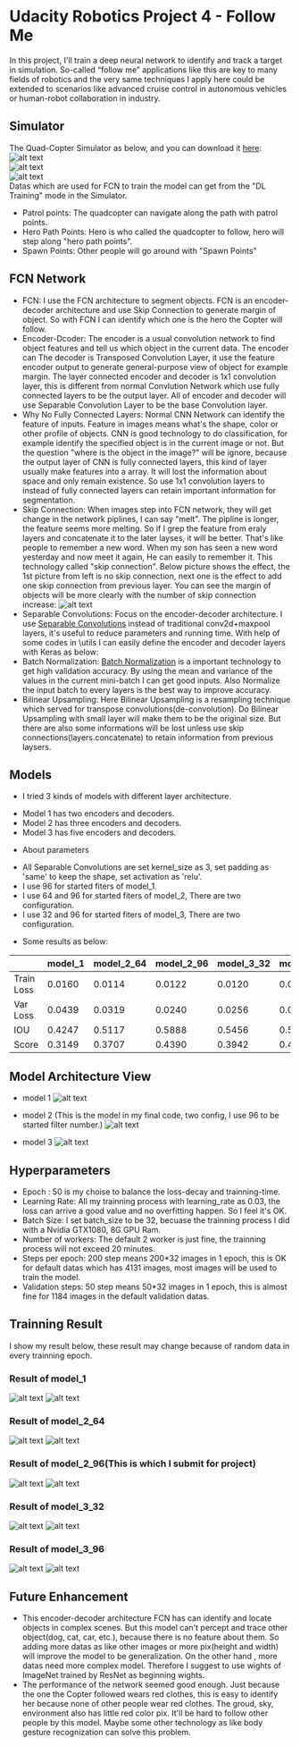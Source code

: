 # Udacity Robotics Project 4 - Follow Me

In this project, I'll train a deep neural network to identify and track a target in simulation. So-called “follow me” applications like this are key to many fields of robotics and the very same techniques I apply here could be extended to scenarios like advanced cruise control in autonomous vehicles or human-robot collaboration in industry.

[image_0]: ./misc/simulator.png
[image_1]: ./misc/points.png
[image_2]: ./misc/people.png
[image_3]: ./misc/model1_IOU.png
[image_4]: ./misc/train_curve_model1.png
[image_5]: ./misc/model2_64_IOU.png
[image_6]: ./misc/train_curve_model2_64.png
[image_7]: ./misc/model2_96_IOU.png
[image_8]: ./misc/train_curve_model2_96.png
[image_9]: ./misc/model3_32_IOU.png
[image_10]: ./misc/train_curve_model3_32.png
[image_11]: ./misc/model3_96_IOU.png
[image_12]: ./misc/train_curve_model3_96.png
[image_13]: ./misc/melt.png
[image_14]: ./misc/model1_hand.png
[image_15]: ./misc/model2_hand.png
[image_16]: ./misc/model3_hand.png


## Simulator
The Quad-Copter Simulator as below, and you can download it [here](https://github.com/udacity/RoboND-DeepLearning-Project/releases/tag/v1.2.2):
![alt text][image_0]   
![alt text][image_1]  
![alt text][image_2]  
Datas which are used for FCN to train the model can get from the "DL Training" mode in the Simulator.
* Patrol points: The quadcopter can navigate along the path with patrol points.
* Hero Path Points: Hero is who called the quadcopter to follow, hero will step along "hero path points".
* Spawn Points: Other people will go around with "Spawn Points"

## FCN Network
* FCN: I use the FCN architecture to segment objects. FCN is an encoder-decoder architecture and use Skip Connection to generate margin of object. So with FCN I can identify which one is the hero the Copter will follow.
* Encoder-Dcoder: The encoder is a usual convolution network to find object features and tell us which object in the current data. The encoder can  The decoder is Transposed Convolution Layer, it use the feature encoder output to generate general-purpose view of object for example margin. The layer connected encoder and decoder is 1x1 convolution layer, this is different from normal Convlution Network which use fully connected layers to be the output layer. All of encoder and decoder will use Separable Convolution Layer to be the base Convolution layer.
* Why No Fully Connected Layers: Normal CNN Network can identify the feature of inputs. Feature in images means what's the shape, color or other profile of objects. CNN is good technology to do classification, for example identify the specified object is in the current image or not. But the question "where is the object in the image?" will be ignore, because the output layer of CNN is fully connected layers, this kind of layer usually make features into a array. It will lost the information about space and only remain existence. So use 1x1 convolution layers to instead of fully connected layers can retain important information for segmentation.
* Skip Connection: When images step into FCN network, they will get change in the network piplines, I can say "melt". The pipline is longer,  the feature seems more melting. So if I grep the feature from eraly layers and concatenate it to the later layses, it will be better. That's like people to remember a new word. When my son has seen a new word yesterday and now meet it again, He can easily to remember it. This technology called "skip connection". Below picture shows the effect, the 1st picture from left is no skip connection, next one is the effect to add one skip connection from previous layer. You can see the margin of objects will be more clearly with the number of skip connection increase:
![alt text][image_13] 
* Separable Convolutions: Focus on the encoder-decoder architecture. I use [Separable Convolutions](https://arxiv.org/pdf/1610.02357.pdf) instead of traditional conv2d+maxpool layers, it's useful to reduce parameters and running time. With help of some codes in \utils I can easily define the encoder and decoder layers with Keras as below:
* Batch Normalization: [Batch Normalization](https://arxiv.org/pdf/1502.03167.pdf) is a important technology to get high validation accuracy. By using the mean and variance of the values in the current mini-batch I can get good inputs. Also Normalize the input batch to every layers is the best way to improve accuracy. 
* Bilinear Upsampling: Here Bilinear Upsampling is a resampling technique which served for transpose convolutions(de-convolution). Do Bilinear Upsampling with small layer will make them to be the original size. But there are also some informations will be lost unless use skip connections(layers.concatenate) to retain information from previous laysers.

## Models
* I tried 3 kinds of models with different layer architecture.
 - Model 1 has two encoders and decoders.
 - Model 2 has three encoders and decoders.
 - Model 3 has five encoders and decoders.
* About parameters
 - All Separable Convolutions are set kernel_size as 3, set padding as 'same' to keep the shape, set activation as 'relu'.
 - I use 96 for started fiters of model_1.
 - I use 64 and 96 for started fiters of model_2, There are two configuration.
 - I use 32 and 96 for started fiters of model_3, There are two configuration.
* Some results as below:

|  |model_1 | model_2_64 | model_2_96 | model_3_32 | model_3_96
|- | - | - | - | - | -
|Train Loss | 0.0160 | 0.0114 | 0.0122 | 0.0120 | 0.0097 
|Var Loss | 0.0439 | 0.0319 | 0.0240 | 0.0256 | 0.0273 
|IOU | 0.4247 | 0.5117 | 0.5888 | 0.5456 | 0.5630 
|Score | 0.3149 | 0.3707 | 0.4390 | 0.3942 | 0.4265 

## Model Architecture View

* model 1
![alt text][image_14]

* model 2 (This is the model in my final code, two config, I use 96 to be started filter number.)
![alt text][image_15]

* model 3
![alt text][image_16]


## Hyperparameters
 - Epoch : 50 is my choise to balance the loss-decay and trainning-time.
 - Learning Rate: All my trainning process with learning_rate as 0.03, the loss can arrive a good value and no overfitting happen. So I feel it's OK.
 - Batch Size: I set batch_size to be 32, becuase the trainning process I did with a Nvidia GTX1080, 8G GPU Ram.
 - Number of workers: The default 2 worker is just fine, the trainning process will not exceed 20 minutes.
 - Steps per epoch: 200 step means 200*32 images in 1 epoch, this is OK for default datas which has 4131 images, most images will be used to train the model.
 - Validation steps: 50 step means 50*32 images in 1 epoch, this is almost fine for 1184 images in the default validation datas.


## Trainning Result
I show my result below, these result may change because of random data in every trainning epoch.
### Result of model_1
![alt text][image_3] 
![alt text][image_4] 

### Result of model_2_64
![alt text][image_5] 
![alt text][image_6] 

### Result of model_2_96(This is which I submit for project)
![alt text][image_7] 
![alt text][image_8] 

### Result of model_3_32
![alt text][image_9] 
![alt text][image_10] 

### Result of model_3_96
![alt text][image_11] 
![alt text][image_12] 


## Future Enhancement
* This encoder-decoder architecture FCN has can identify and locate objects in complex scenes. But this model can't percept and trace other object(dog, cat, car, etc.), because there is no feature about them. So adding more datas as like other images or more pix(height and width) will improve the model to be generalization. On the other hand , more datas need more complex model. Therefore I suggest to use wights of ImageNet trained by ResNet as beginning wights.
* The performance of the network seemed good enough. Just because the one the Copter followed wears red clothes, this is easy to identify her because none of other people wear red clothes. The groud, sky, environment also has little red color pix. It'll be hard to follow other people by this model. Maybe some other technology as like body gesture recognization can solve this problem.
